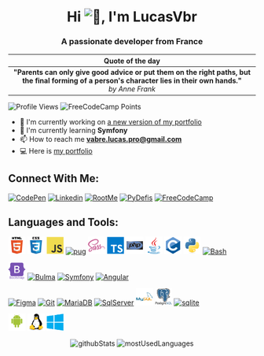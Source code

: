<!-- Header --><div align="center">

# Hi <img src="https://raw.githubusercontent.com/iampavangandhi/iampavangandhi/master/gifs/Hi.gif" alt="👋" width="50px"/>, I'm LucasVbr
### A passionate developer from France

<table>
  <thead>
    <tr><th>Quote of the day</th></tr>
  <thead>
  
  <tbody>
    <tr><td><center>
      <b>"Parents can only give good advice or put them on the right paths, but the final forming of a person's character lies in their own hands."</b><br>
      <i>by Anne Frank</i>
    </center></td></tr>
  </tbody>
</table>

</div>

<!-- Badges -->
<img src="https://komarev.com/ghpvc/?username=lucasvbr&amp;label=Profile%20views&amp;color=0e75b6&amp;style=flat" alt="Profile Views" /> <img src="https://img.shields.io/freecodecamp/points/lucasvbr?label=FreeCodeCamp%20points" alt="FreeCodeCamp Points" /> 

<!-- About -->
- 🔭 I'm currently working on <a href="https://github.com/LucasVbr/Portfolio">a new version of my portfolio</a>
- 🌱 I'm currently learning **Symfony**
- 📫 How to reach me **vabre.lucas.pro@gmail.com**
- 💻 Here is <a href="https://lucasvbr.github.io/Portfolio">my portfolio</a>


<!-- Connect With Me -->
## Connect With Me:
<a href="https://codepen.io/LucasVbr"><img src="https://raw.githubusercontent.com/rahuldkjain/github-profile-readme-generator/master/src/images/icons/Social/codepen.svg" alt="CodePen" width="35px"/></a>
<a href="https://www.linkedin.com/in/lucasvbr"><img src="https://raw.githubusercontent.com/rahuldkjain/github-profile-readme-generator/master/src/images/icons/Social/linked-in-alt.svg" alt="Linkedin" width="35px"/></a>
<a href="https://www.root-me.org/LucasVbr?lang=fr"><img src="https://www.root-me.org/IMG/logo/siteon0.svg" alt="RootMe" width="35px"/></a>
<a href="https://pydefis.callicode.fr/user/mhof/LucasVbr/bba98551173e6b21"><img src="https://pydefis.callicode.fr/static/callicode-vsm.png" alt="PyDefis" width="35px"/></a>
<a href="https://www.freecodecamp.org/LucasVbr"><img src="https://d33wubrfki0l68.cloudfront.net/2f7693e1933ac514c960f51ceae72c91c6716eb2/b2efd/img/fcc_primary_small.svg" alt="FreeCodeCamp" width="35px"/></a>


<!-- Language and Tools -->
## Languages and Tools:
<a href="https://www.w3.org/html/"><img src="https://raw.githubusercontent.com/devicons/devicon/master/icons/html5/html5-original-wordmark.svg" alt="HTML5" width="35px"/></a>
<a href="https://www.w3schools.com/css/"><img src="https://raw.githubusercontent.com/devicons/devicon/master/icons/css3/css3-original-wordmark.svg" alt="CSS3" width="35px"/></a>
<a href="https://developer.mozilla.org/en-US/docs/Web/JavaScript"><img src="https://raw.githubusercontent.com/devicons/devicon/master/icons/javascript/javascript-original.svg" alt="Javascript" width="35px"/></a>
<a href="https://pugjs.org"><img src="https://cdn.worldvectorlogo.com/logos/pug.svg" alt="pug" width="35px"/></a>
<a href="https://sass-lang.com"><img src="https://raw.githubusercontent.com/devicons/devicon/master/icons/sass/sass-original.svg" alt="SASS" width="35px"/></a>
<a href="https://www.typescriptlang.org/"><img src="https://raw.githubusercontent.com/devicons/devicon/master/icons/typescript/typescript-original.svg" alt="Typescript" width="35px"/></a>
<a href="https://www.php.net"><img src="https://raw.githubusercontent.com/devicons/devicon/master/icons/php/php-original.svg" alt="PHP" width="35px"/></a>
<a href="https://www.java.com"><img src="https://raw.githubusercontent.com/devicons/devicon/master/icons/java/java-original.svg" alt="Java" width="35px"/></a>
<a href="https://www.cprogramming.com/"><img src="https://raw.githubusercontent.com/devicons/devicon/master/icons/c/c-original.svg" alt="C" width="35px"/></a>
<a href="https://www.python.org"><img src="https://raw.githubusercontent.com/devicons/devicon/master/icons/python/python-original.svg" alt="Python" width="35px"/></a>
<a href="https://www.gnu.org/software/bash/"><img src="https://www.vectorlogo.zone/logos/gnu_bash/gnu_bash-icon.svg" alt="Bash" width="35px"/></a>

<a href="https://getbootstrap.com"><img src="https://raw.githubusercontent.com/devicons/devicon/master/icons/bootstrap/bootstrap-plain-wordmark.svg" alt="Bootstrap" width="35px"/></a>
<a href="https://bulma.io/"><img src="https://raw.githubusercontent.com/gilbarbara/logos/804dc257b59e144eaca5bc6ffd16949752c6f789/logos/bulma.svg" alt="Bulma" width="35px"/></a>
<a href="https://symfony.com"><img src="https://cdn.jsdelivr.net/gh/devicons/devicon/icons/symfony/symfony-original.svg" alt="Symfony" width="35px"/></a>
<a href="https://angular.io"><img src="https://angular.io/assets/images/logos/angular/angular.svg" alt="Angular" width="35px"/></a>

<a href="https://www.figma.com/"><img src="https://www.vectorlogo.zone/logos/figma/figma-icon.svg" alt="Figma" width="35px"/></a>
<a href="https://git-scm.com/"><img src="https://www.vectorlogo.zone/logos/git-scm/git-scm-icon.svg" alt="Git" width="35px"/></a>
<a href="https://mariadb.org/"><img src="https://www.vectorlogo.zone/logos/mariadb/mariadb-icon.svg" alt="MariaDB" width="35px"/></a>
<a href="https://www.microsoft.com/en-us/sql-server"><img src="https://www.svgrepo.com/show/303229/microsoft-sql-server-logo.svg" alt="SqlServer" width="35px"/></a>
<a href="https://www.mysql.com/"><img src="https://raw.githubusercontent.com/devicons/devicon/master/icons/mysql/mysql-original-wordmark.svg" alt="MySql" width="35px"/></a>
<a href="https://www.postgresql.org"><img src="https://raw.githubusercontent.com/devicons/devicon/master/icons/postgresql/postgresql-original-wordmark.svg" alt="PostgreSql" width="35px"/></a>
<a href="https://www.sqlite.org/"><img src="https://www.vectorlogo.zone/logos/sqlite/sqlite-icon.svg" alt="sqlite" width="35px"/></a>

<a href="https://developer.android.com"><img src="https://raw.githubusercontent.com/devicons/devicon/master/icons/android/android-original-wordmark.svg" alt="Android" width="35px"/></a>
<a href="https://www.linux.org/"><img src="https://raw.githubusercontent.com/devicons/devicon/master/icons/linux/linux-original.svg" alt="Linux" width="35px"/></a>
<a href="https://developer.microsoft.com/fr-fr/windows/"><img src="https://raw.githubusercontent.com/devicons/devicon/1119b9f84c0290e0f0b38982099a2bd027a48bf1/icons/windows8/windows8-original.svg" alt="Windows" width="35px"/></a>



<!-- Stats -->
<div align="center">

<img src="https://github-readme-stats.vercel.app/api?username=lucasvbr&show_icons=true&locale=en" alt="githubStats" />
<img src="https://github-readme-stats.vercel.app/api/top-langs?username=lucasvbr&show_icons=true&locale=en&layout=compact" alt="mostUsedLanguages" />


</div>